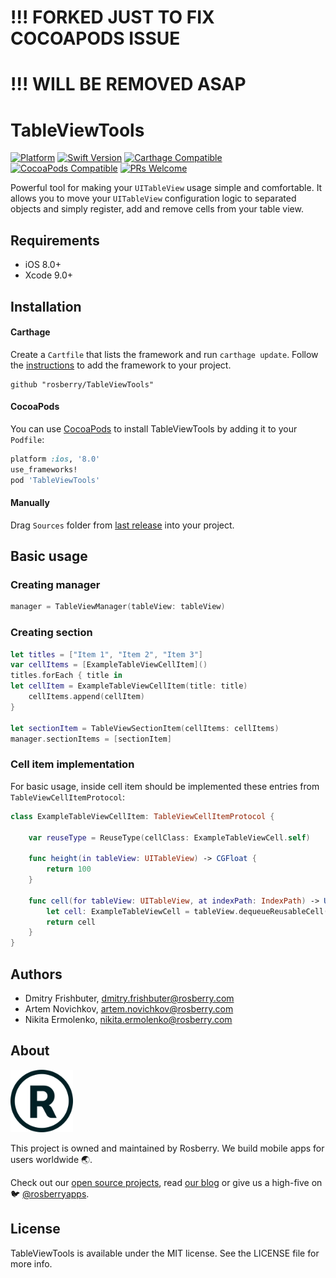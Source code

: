 # !!! FORKED JUST TO FIX COCOAPODS ISSUE
# !!! WILL BE REMOVED ASAP
# TableViewTools

[![Platform](https://img.shields.io/cocoapods/p/TableViewTools.svg?style=flat)](http://cocoapods.org/pods/TableViewTools)
[![Swift Version](https://img.shields.io/badge/swift-4.0+-orange.svg)](https://swift.org/)
[![Carthage Compatible](https://img.shields.io/badge/Carthage-compatible-blue.svg)](https://github.com/Carthage/Carthage)
[![CocoaPods Compatible](https://img.shields.io/cocoapods/v/TableViewTools.svg)](https://img.shields.io/cocoapods/v/TableViewTools.svg)
[![PRs Welcome](https://img.shields.io/badge/PRs-welcome-brightgreen.svg?style=flat)](http://makeapullrequest.com)

Powerful tool for making your `UITableView` usage simple and comfortable. It allows you to move your `UITableView` configuration logic to separated objects and simply register, add and remove cells from your table view.

## Requirements

- iOS 8.0+
- Xcode 9.0+

## Installation

#### Carthage
Create a `Cartfile` that lists the framework and run `carthage update`. Follow the [instructions](https://github.com/Carthage/Carthage#adding-frameworks-to-an-application) to add the framework to your project.

```
github "rosberry/TableViewTools"
```

#### CocoaPods
You can use [CocoaPods](http://cocoapods.org/) to install TableViewTools by adding it to your `Podfile`:

```ruby
platform :ios, '8.0'
use_frameworks!
pod 'TableViewTools'
```

#### Manually

Drag `Sources` folder from [last release](https://github.com/rosberry/TableViewTools/releases) into your project.

## Basic usage

### Creating manager

```swift
manager = TableViewManager(tableView: tableView)
```

### Creating section

```swift
let titles = ["Item 1", "Item 2", "Item 3"]
var cellItems = [ExampleTableViewCellItem]()
titles.forEach { title in
let cellItem = ExampleTableViewCellItem(title: title)
    cellItems.append(cellItem)
}

let sectionItem = TableViewSectionItem(cellItems: cellItems)
manager.sectionItems = [sectionItem]
```

### Cell item implementation

For basic usage, inside cell item should be implemented these entries from `TableViewCellItemProtocol`:

```swift
class ExampleTableViewCellItem: TableViewCellItemProtocol {

    var reuseType = ReuseType(cellClass: ExampleTableViewCell.self)
	    
    func height(in tableView: UITableView) -> CGFloat {
        return 100
    }
	    
    func cell(for tableView: UITableView, at indexPath: IndexPath) -> UITableViewCell {
        let cell: ExampleTableViewCell = tableView.dequeueReusableCell()
        return cell
    }
}
```

## Authors

* Dmitry Frishbuter, dmitry.frishbuter@rosberry.com
* Artem Novichkov, artem.novichkov@rosberry.com
* Nikita Ermolenko, nikita.ermolenko@rosberry.com

## About

<img src="https://github.com/rosberry/Foundation/blob/master/Assets/full_logo.png?raw=true" height="100" />

This project is owned and maintained by Rosberry. We build mobile apps for users worldwide 🌏.

Check out our [open source projects](https://github.com/rosberry), read [our blog](https://medium.com/@Rosberry) or give us a high-five on 🐦 [@rosberryapps](http://twitter.com/RosberryApps).

## License

TableViewTools is available under the MIT license. See the LICENSE file for more info.
